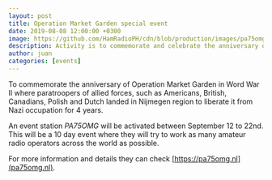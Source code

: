 ```yaml
---
layout: post
title: Operation Market Garden special event
date: 2019-08-08 12:00:00 +0300
image: https://github.com/HamRadioPH/cdn/blob/production/images/pa75omg.jpg?raw=true
description: Activity is to commemorate and celebrate the anniversary of freedom.
author: juan
categories: [events]
---
```


To commemorate the anniversary of Operation Market Garden in Word War II where paratroopers of allied forces, such as Americans, British, Canadians, Polish and Dutch landed in Nijmegen region to liberate it from Nazi occupation for 4 years.

An event station *PA75OMG* will be activated between September 12 to 22nd. This will be a 10 day event where they will try to work as many amateur radio  operators across the world as possible.

For more information and details they can check [https://pa75omg.nl](pa75omg.nl). 